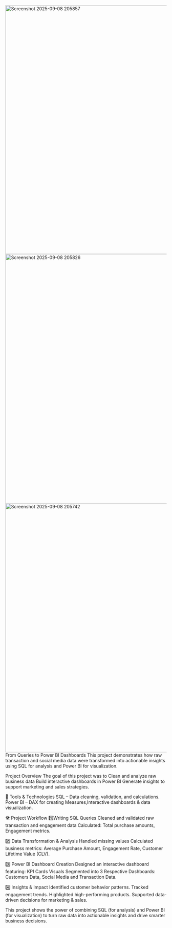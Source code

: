 <img width="1586" height="776" alt="Screenshot 2025-09-08 205857" src="https://github.com/user-attachments/assets/ba45b27d-eb62-4569-b2ce-5911bf4d6ce7" />
<img width="1699" height="777" alt="Screenshot 2025-09-08 205826" src="https://github.com/user-attachments/assets/8caf9817-2918-4173-a692-0dae8b5fdb9d" />
<img width="1711" height="777" alt="Screenshot 2025-09-08 205742" src="https://github.com/user-attachments/assets/6367e300-7ac1-4509-8c5e-fe70c1ad2de6" />
From Queries to Power BI Dashboards
This project demonstrates how raw transaction and social media data were transformed into actionable insights using SQL for analysis and Power BI for visualization.

 Project Overview
The goal of this project was to Clean and analyze raw business data Build interactive dashboards in Power BI Generate insights to support marketing and sales strategies.

🔧 Tools & Technologies
SQL – Data cleaning, validation, and calculations.
Power BI – DAX for creating Measures,Interactive dashboards & data visualization.

🛠️ Project Workflow
1️⃣Writing SQL Queries
Cleaned and validated raw transaction and engagement data Calculated: Total purchase amounts, Engagement metrics.


2️⃣ Data Transformation & Analysis 
Handled missing values Calculated business metrics:
Average Purchase Amount, Engagement Rate, Customer Lifetime Value (CLV).


3️⃣ Power BI Dashboard Creation
Designed an interactive dashboard featuring:
KPI Cards
Visuals Segmented into 3 Respective Dashboards: Customers Data, Social Media and  Transaction Data.

4️⃣ Insights & Impact
Identified customer behavior patterns.
Tracked engagement trends.
Highlighted high-performing products.
Supported data-driven decisions for marketing & sales.

This project shows the power of combining SQL (for analysis) and Power BI (for visualization) to turn raw data into actionable insights and drive smarter business decisions.
